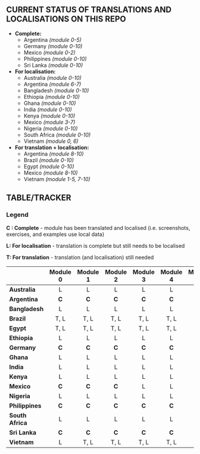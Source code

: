 ## CURRENT STATUS OF TRANSLATIONS AND LOCALISATIONS ON THIS REPO

- **Complete:**
    - Argentina *(module 0-5)*
    - Germany *(module 0-10)*
    - Mexico *(module 0-2)*
    - Philippines *(module 0-10)*
    - Sri Lanka *(module 0-10)*
- **For localisation:** 
    - Australia *(module 0-10)*
    - Argentina *(module 6-7)*
    - Bangladesh *(module 0-10)*
    - Ethiopia *(module 0-10)*
    - Ghana *(module 0-10)*
    - India *(module 0-10)*
    - Kenya *(module 0-10)*
    - Mexico *(module 3-7)*
    - Nigeria *(module 0-10)*
    - South Africa *(module 0-10)*
    - Vietnam *(module 0, 6)*
- **For translation + localisation:** 
    - Argentina *(module 8-10)*
    - Brazil *(module 0-10)*
    - Egypt *(module 0-10)*
    - Mexico *(module 8-10)*
    - Vietnam *(module 1-5, 7-10)*


## TABLE/TRACKER

### Legend

**C : Complete** - module has been translated and localised (i.e. screenshots, exercises, and examples use local data)

**L: For localisation** - translation is complete but still needs to be localised

**T: For translation** - translation (and localisation) still needed

|        | Module 0 | Module 1 | Module 2 | Module 3 | Module 4 | Module 5 | Module 6 | Module 7 | Module 8 | Module 9 | Module 10 |
|--------------|:--------:|:--------:|:--------:|:--------:|:--------:|:--------:|:--------:|:--------:|:--------:|:--------:|:---------:|
| **Australia**    |     L    |     L    |     L    |     L    |     L    |     L    |     L    |     L    |     L    |     L    |     L     |
| **Argentina**    |     **C**    |     **C**    |     **C**    |     **C**    |     **C**    |     **C**    |     L    |     L    |     T, L    |     T, L    |     T, L     |
| **Bangladesh**   |     L    |     L    |     L    |     L    |     L    |     L    |     L    |     L    |     L    |     L    |     L     |
| **Brazil**       |   T, L   |   T, L   |   T, L   |   T, L   |   T, L   |   T, L   |   T, L   |   T, L   |   T, L   |   T, L   |    T, L   |
| **Egypt**        |   T, L   |   T, L   |   T, L   |   T, L   |   T, L   |   T, L   |   T, L   |   T, L   |   T, L   |   T, L   |    T, L   |
| **Ethiopia**     |     L    |     L    |     L    |     L    |     L    |     L    |     L    |     L    |     L    |     L    |     L     |
| **Germany**      |     **C**    |     **C**    |     **C**    |     **C**    |     **C**    |     **C**    |     **C**    |     **C**    |     **C**    |     **C**    |     **C**     |
| **Ghana**        |     L    |     L    |     L    |     L    |     L    |     L    |     L    |     L    |     L    |     L    |     L     |
| **India**        |     L    |     L    |     L    |     L    |     L    |     L    |     L    |     L    |     L    |     L    |     L     |
| **Kenya**        |     L    |     L    |     L    |     L    |     L    |     L    |     L    |     L    |     L    |     L    |     L     |
| **Mexico**       |     **C**    |     **C**    |     **C**    |     L    |     L    |     L    |     L    |     L    |     T, L    |     T, L    |     T, L     |
| **Nigeria**      |     L    |     L    |     L    |     L    |     L    |     L    |     L    |     L    |     L    |     L    |     L     |
| **Philippines**  |     **C**    |     **C**    |     **C**    |     **C**    |     **C**    |     **C**    |     **C**    |     **C**    |     **C**    |     **C**    |     **C**     |
| **South Africa** |     L    |     L    |     L    |     L    |     L    |     L    |     L    |     L    |     L    |     L    |     L     |
| **Sri Lanka**    |     **C**    |     **C**    |     **C**    |     **C**    |     **C**    |     **C**    |     **C**    |     **C**    |     **C**    |     **C**    |     **C**     |
| **Vietnam**     |     L    |   T, L   |   T, L   |   T, L   |   T, L   |   T, L   |     L    |   T, L   |   T, L   |   T, L   |    T, L   |

